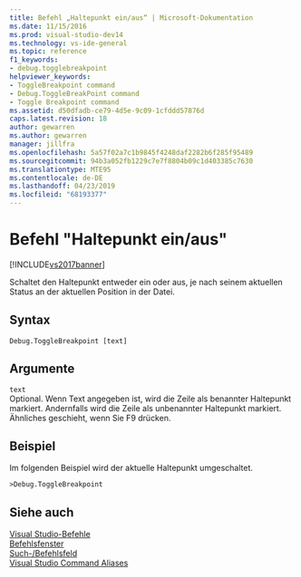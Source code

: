 ```yaml
---
title: Befehl „Haltepunkt ein/aus“ | Microsoft-Dokumentation
ms.date: 11/15/2016
ms.prod: visual-studio-dev14
ms.technology: vs-ide-general
ms.topic: reference
f1_keywords:
- debug.togglebreakpoint
helpviewer_keywords:
- ToggleBreakpoint command
- Debug.ToggleBreakPoint command
- Toggle Breakpoint command
ms.assetid: d50dfadb-ce79-4d5e-9c09-1cfddd57876d
caps.latest.revision: 18
author: gewarren
ms.author: gewarren
manager: jillfra
ms.openlocfilehash: 5a57f02a7c1b9845f4248daf2282b6f285f95489
ms.sourcegitcommit: 94b3a052fb1229c7e7f8804b09c1d403385c7630
ms.translationtype: MTE95
ms.contentlocale: de-DE
ms.lasthandoff: 04/23/2019
ms.locfileid: "68193377"
---
```

# <a name="toggle-breakpoint-command"></a>Befehl "Haltepunkt ein/aus"
[!INCLUDE[vs2017banner](../../includes/vs2017banner.md)]

Schaltet den Haltepunkt entweder ein oder aus, je nach seinem aktuellen Status an der aktuellen Position in der Datei.  
  
## <a name="syntax"></a>Syntax  
  
```  
Debug.ToggleBreakpoint [text]  
```  
  
## <a name="arguments"></a>Argumente  
 `text`  
 Optional. Wenn Text angegeben ist, wird die Zeile als benannter Haltepunkt markiert. Andernfalls wird die Zeile als unbenannter Haltepunkt markiert. Ähnliches geschieht, wenn Sie F9 drücken.  
  
## <a name="example"></a>Beispiel  
 Im folgenden Beispiel wird der aktuelle Haltepunkt umgeschaltet.  
  
```  
>Debug.ToggleBreakpoint  
```  
  
## <a name="see-also"></a>Siehe auch  
 [Visual Studio-Befehle](../../ide/reference/visual-studio-commands.md)   
 [Befehlsfenster](../../ide/reference/command-window.md)   
 [Such-/Befehlsfeld](../../ide/find-command-box.md)   
 [Visual Studio Command Aliases](../../ide/reference/visual-studio-command-aliases.md)
